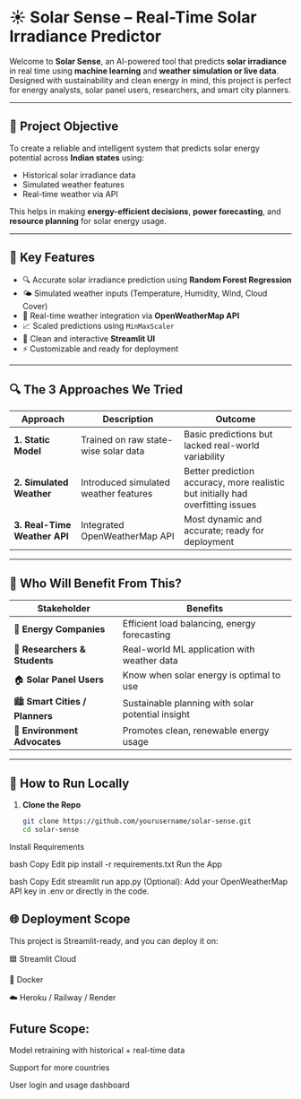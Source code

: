 # ☀️ Solar Sense – Real-Time Solar Irradiance Predictor

Welcome to **Solar Sense**, an AI-powered tool that predicts **solar irradiance** in real time using **machine learning** and **weather simulation or live data**. Designed with sustainability and clean energy in mind, this project is perfect for energy analysts, solar panel users, researchers, and smart city planners.

---

## 📌 Project Objective

To create a reliable and intelligent system that predicts solar energy potential across **Indian states** using:
- Historical solar irradiance data
- Simulated weather features
- Real-time weather via API

This helps in making **energy-efficient decisions**, **power forecasting**, and **resource planning** for solar energy usage.

---

## 🌟 Key Features

- 🔍 Accurate solar irradiance prediction using **Random Forest Regression**
- 🌤️ Simulated weather inputs (Temperature, Humidity, Wind, Cloud Cover)
- 📡 Real-time weather integration via **OpenWeatherMap API**
- 📈 Scaled predictions using `MinMaxScaler`
- 🎨 Clean and interactive **Streamlit UI**
- ⚡ Customizable and ready for deployment

---

## 🔍 The 3 Approaches We Tried

| Approach | Description | Outcome |
|---------|-------------|---------|
| **1. Static Model** | Trained on raw state-wise solar data | Basic predictions but lacked real-world variability |
| **2. Simulated Weather** | Introduced simulated weather features | Better prediction accuracy, more realistic but initially had overfitting issues |
| **3. Real-Time Weather API** | Integrated OpenWeatherMap API | Most dynamic and accurate; ready for deployment |

---

## 👥 Who Will Benefit From This?

| Stakeholder | Benefits |
|-------------|----------|
| 🏢 **Energy Companies** | Efficient load balancing, energy forecasting |
| 🧪 **Researchers & Students** | Real-world ML application with weather data |
| 🏠 **Solar Panel Users** | Know when solar energy is optimal to use |
| 🏙️ **Smart Cities / Planners** | Sustainable planning with solar potential insight |
| 🌱 **Environment Advocates** | Promotes clean, renewable energy usage |

---

## 🚀 How to Run Locally

1. **Clone the Repo**
   ```bash
   git clone https://github.com/yourusername/solar-sense.git
   cd solar-sense
Install Requirements

bash
Copy
Edit
pip install -r requirements.txt
Run the App

bash
Copy
Edit
streamlit run app.py
(Optional): Add your OpenWeatherMap API key in .env or directly in the code.

## 🌐 Deployment Scope
This project is Streamlit-ready, and you can deploy it on:

🟦 Streamlit Cloud

🐳 Docker

☁️ Heroku / Railway / Render

## Future Scope:

Model retraining with historical + real-time data

Support for more countries

User login and usage dashboard
